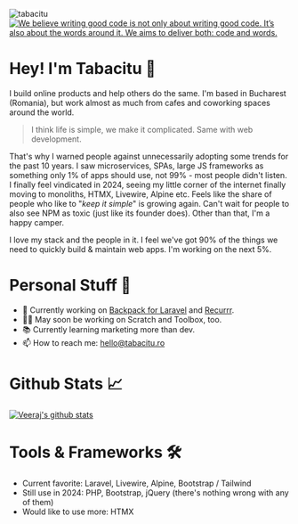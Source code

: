 <p align="left"> 
  <img src="https://komarev.com/ghpvc/?username=tabacitu" alt="tabacitu"  style="background-color:#fff" /> 
  <a href="https://github.com/the-whole-fruit/manifesto">
        <img src="https://img.shields.io/badge/writing%20standard-the%20whole%20fruit-brightgreen"
            alt="We believe writing good code is not only about writing good code. It’s also about the words around it. We aims to deliver both: code and words."> 
    </a>
</p>

# Hey! I'm Tabacitu 👋   

I build online products and help others do the same. I'm based in Bucharest (Romania), but work almost as much from cafes and coworking spaces around the world.

> I think life is simple, we make it complicated. Same with web development. 

That's why I warned people against unnecessarily adopting some trends for the past 10 years. I saw microservices, SPAs, large JS frameworks as something only 1% of apps should use, not 99% - most people didn't listen. I finally feel vindicated in 2024, seeing my little corner of the internet finally moving to monoliths, HTMX, Livewire, Alpine etc. Feels like the share of people who like to "_keep it simple_" is growing again. Can't wait for people to also see NPM as toxic (just like its founder does). Other than that, I'm a happy camper.

I love my stack and the people in it. I feel we've got 90% of the things we need to quickly build & maintain web apps. I'm working on the next 5%.

# Personal Stuff 👤
- 🚧 Currently working on [Backpack for Laravel](https://backpackforlaravel.com) and [Recurrr](https://recurrr.com).
- 🤞🏻 May soon be working on Scratch and Toolbox, too.
- 📚 Currently learning marketing more than dev.
- 📫 How to reach me: hello@tabacitu.ro


# Github Stats 📈

<a href="#">
<img align="center" src="https://github-readme-stats.vercel.app/api?username=tabacitu" alt="Veeraj's github stats">
</a>

# Tools & Frameworks 🛠️ 

- Current favorite: Laravel, Livewire, Alpine, Bootstrap / Tailwind
- Still use in 2024: PHP, Bootstrap, jQuery (there's nothing wrong with any of them)
- Would like to use more: HTMX
